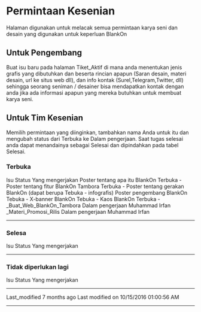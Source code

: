 # Permintaan Kesenian
Halaman digunakan untuk melacak semua permintaan karya seni dan desain yang
digunakan untuk keperluan BlankOn

## Untuk Pengembang
Buat isu baru pada halaman ​Tiket_Aktif di mana anda menentukan jenis grafis
yang dibutuhkan dan beserta rincian apapun (Saran desain, materi desain, url ke
situs web dll), dan info kontak (Surel,Telegram,Twitter, dll) sehingga seorang
seniman / desainer bisa mendapatkan kontak dengan anda jika ada informasi
apapun yang mereka butuhkan untuk membuat karya seni.

## Untuk Tim Kesenian
Memilih permintaan yang diinginkan, tambahkan nama Anda untuk itu dan mengubah
status dari Terbuka ke Dalam pengerjaan. Saat tugas selesai anda dapat
menandainya sebagai Selesai dan dipindahkan pada tabel Selesai.

### Terbuka
Isu                                          Status           Yang mengerjakan
Poster tentang apa itu BlankOn               Terbuka          -
Poster tentang fitur BlankOn Tambora         Terbuka          -
Poster tentang gerakan BlankOn (dapat berupa Tebuka           -
infografis)
Poster pengembang BlankOn                    Tebuka           -
X-banner BlankOn                             Tebuka           -
Kaos BlankOn                                 Terbuka          -
​_Buat_Web_BlankOn_Tambora                 Dalam pengerjaan Muhammad Irfan
​_Materi_Promosi_Rilis                     Dalam pengerjaan Muhammad Irfan
-                                            -                -

### Selesa
Isu Status Yang mengerjakan
-   -      -

### Tidak diperlukan lagi
Isu Status Yang mengerjakan
-   -      -

Last_modified 7 months ago Last modified on 10/15/2016 01:00:56 AM
 
---
 
